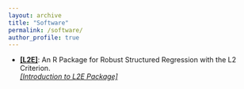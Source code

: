 ```yaml
---
layout: archive
title: "Software"
permalink: /software/
author_profile: true
---
```




- **[[L2E]](https://cran.r-project.org/web/packages/L2E/index.html)**: An R Package for Robust Structured Regression with the L2 Criterion.\
*[[Introduction to L2E Package]](/files/l2e-intro.pdf)*





